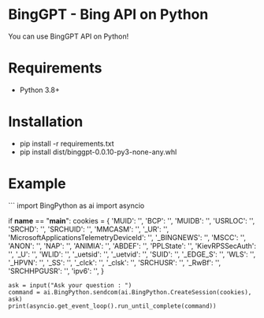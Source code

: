 # BingGPT - Bing API on Python
You can use BingGPT API on Python!
# Requirements
<ul>
  <li>Python 3.8+</li>
</ul>
<h1>Installation</h1>
<ul>
  <li>pip install -r requirements.txt</li>
  <li>pip install dist/binggpt-0.0.10-py3-none-any.whl</li>
</ul>
<h1>Example</h1>
```
import BingPython as ai
import asyncio

if __name__ == "__main__":
    cookies = {
        'MUID': '',
        'BCP': '',
        'MUIDB': '',
        'USRLOC': '',
        'SRCHD': '',
        'SRCHUID': '',
        'MMCASM': '',
        '_UR': '',
        'MicrosoftApplicationsTelemetryDeviceId': '',
        '_BINGNEWS': '',
        'MSCC': '',
        'ANON': '',
        'NAP': '',
        'ANIMIA': '',
        'ABDEF': '',
        'PPLState': '',
        'KievRPSSecAuth': '',
        '_U': '',
        'WLID': '',
        '_uetsid': '',
        '_uetvid': '',
        'SUID': '',
        '_EDGE_S': '',
        'WLS': '',
        '_HPVN': '',
        '_SS': '',
        '_clck': '',
        '_clsk': '',
        'SRCHUSR': '',
        '_RwBf': '',
        'SRCHHPGUSR': '',
        'ipv6': '',
        }
    
    ask = input("Ask your question : ")
    command = ai.BingPython.sendcom(ai.BingPython.CreateSession(cookies), ask)
    print(asyncio.get_event_loop().run_until_complete(command))
  ```

